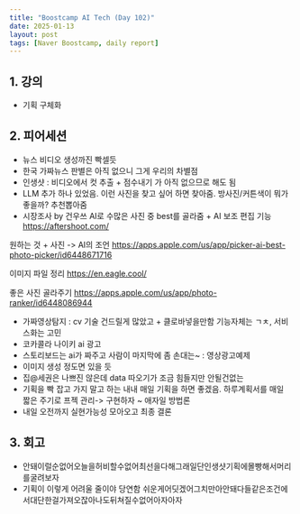 ```yaml
---
title: "Boostcamp AI Tech (Day 102)"
date: 2025-01-13
layout: post
tags: [Naver Boostcamp, daily report]
---
```

## 1. 강의
- 기획 구체화

## 2. 피어세션
- 뉴스 비디오 생성까진 빡셀듯
- 한국 가짜뉴스 판별은 아직 없으니 그게 우리의 차별점
- 인생샷 : 비디오에서 컷 추출 + 점수내기 가 아직 없으므로 해도 됨
- LLM 추가 하나 있었음. 이런 사진을 찾고 싶어 하면 찾아줌. 방사진/커튼색이 뭐가 좋을까? 추천뽑아줌 
- 시장조사 by 건우쓰
AI로 수많은 사진 중 best를 골라줌 + AI 보조 편집 기능
https://aftershoot.com/

원하는 것 + 사진 -> AI의 조언
https://apps.apple.com/us/app/picker-ai-best-photo-picker/id6448671716

이미지 파일 정리
https://en.eagle.cool/

좋은 사진 골라주기
https://apps.apple.com/us/app/photo-ranker/id6448086944
- 가짜영상탐지 : cv 기술 건드릴게 많았고 + 클로바넣을만함 기능자체는 ㄱㅊ, 서비스화는 고민
- 코카콜라 나이키 ai 광고 
- 스토리보드는 ai가 짜주고 사람이 마지막에 좀 손대는~ : 영상광고예제
- 이미지 생성 정도면 있을 듯
- 집@세권은 나쁘진 않은데 data 따오기가 조금 힘들지만 안될건없는 
- 기획을 빡 잡고 가지 말고 하는 내내 매일 기획을 하면 좋겠음. 하루계획서를 매일 짧은 주기로 프젝 관리-> 구현하자 ~ 애자일 방법론
- 내일 오전까지 실현가능성 모아오고 최종 결론

## 3. 회고
- 안돼이럴순없어오늘을허비할수없어최선을다해그래일단인생샷기획에몰빵해서머리를굴려보자
- 기획이 이렇게 어려울 줄이야 당연함 쉬운게어딧겠어그치만아안돼다들같은조건에서대단한걸가져오잖아나도뒤쳐질수없어아자아자